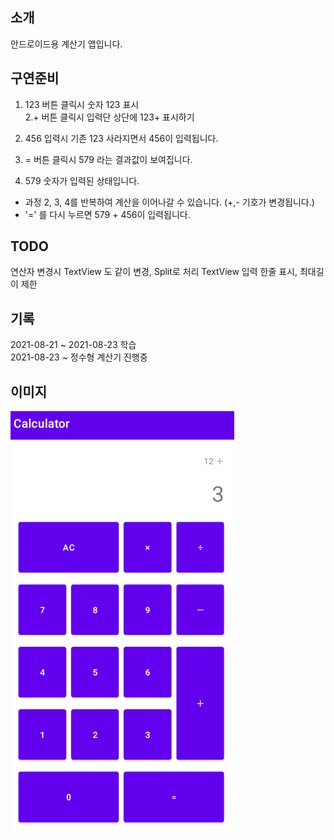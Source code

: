## 소개
안드로이드용 계산기 앱입니다.  
  
## 구연준비     
1. 123 버튼 클릭시 숫자 123 표시   
2.+ 버튼 클릭시 입력단 상단에 123+ 표시하기  
3. 456 입력시 기존 123 사라지면서 456이 입력됩니다.   
4. = 버튼 클릭시 579 라는 결과값이 보여집니다.  
  
5. 579 숫자가 입력된 상태입니다.  
- 과정 2, 3, 4를 반복하여 계산을 이어나갈 수 있습니다. (+,- 기호가 변경됩니다.)   
- '=' 를 다시 누르면 579 + 456이 입력됩니다.

## TODO
연산자 변경시 TextView 도 같이 변경, Split로 처리
TextView 입력 한줄 표시, 최대길이 제한
  
## 기록  
2021-08-21 ~ 2021-08-23 학습  
2021-08-23 ~ 정수형 계산기 진행중  


## 이미지
![](https://github.com/hj3437/study-android-calculator/blob/master/captures/main2.png?raw=true)
  
